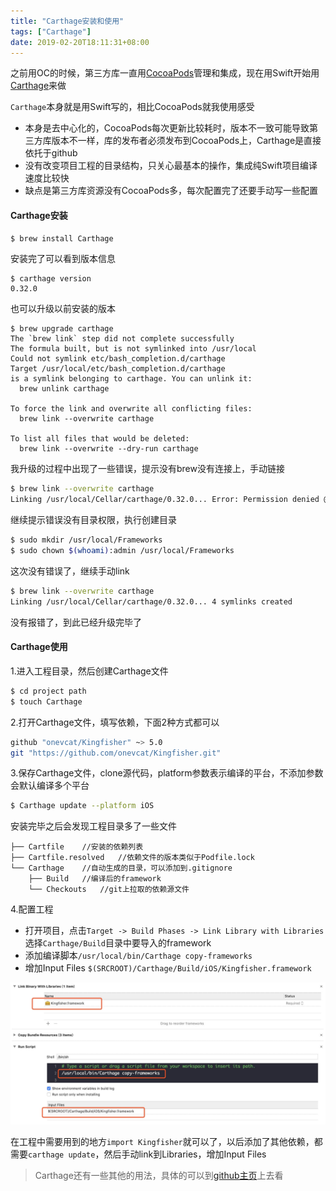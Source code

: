 ```yaml
---
title: "Carthage安装和使用"
tags: ["Carthage"]
date: 2019-02-20T18:11:31+08:00
---
```


之前用OC的时候，第三方库一直用[CocoaPods](https://github.com/CocoaPods/CocoaPods)管理和集成，现在用Swift开始用[Carthage](https://github.com/Carthage/Carthage)来做

<!--more-->

`Carthage`本身就是用Swift写的，相比CocoaPods就我使用感受

* 本身是去中心化的，CocoaPods每次更新比较耗时，版本不一致可能导致第三方库版本不一样，库的发布者必须发布到CocoaPods上，Carthage是直接依托于github
* 没有改变项目工程的目录结构，只关心最基本的操作，集成纯Swift项目编译速度比较快
* 缺点是第三方库资源没有CocoaPods多，每次配置完了还要手动写一些配置

#### Carthage安装

```bash
$ brew install Carthage
```

安装完了可以看到版本信息

```bas
$ carthage version
0.32.0
```

也可以升级以前安装的版本

```bas
$ brew upgrade carthage
The `brew link` step did not complete successfully
The formula built, but is not symlinked into /usr/local
Could not symlink etc/bash_completion.d/carthage
Target /usr/local/etc/bash_completion.d/carthage
is a symlink belonging to carthage. You can unlink it:
  brew unlink carthage

To force the link and overwrite all conflicting files:
  brew link --overwrite carthage

To list all files that would be deleted:
  brew link --overwrite --dry-run carthage
```

我升级的过程中出现了一些错误，提示没有brew没有连接上，手动链接

```bash
$ brew link --overwrite carthage
Linking /usr/local/Cellar/carthage/0.32.0... Error: Permission denied @ dir_s_mkdir - /usr/local/Frameworks
```

继续提示错误没有目录权限，执行创建目录

```bash
$ sudo mkdir /usr/local/Frameworks
$ sudo chown $(whoami):admin /usr/local/Frameworks
```

这次没有错误了，继续手动link

```bash
$ brew link --overwrite carthage                  
Linking /usr/local/Cellar/carthage/0.32.0... 4 symlinks created
```

没有报错了，到此已经升级完毕了

#### Carthage使用

1.进入工程目录，然后创建Carthage文件

```bash
$ cd project path
$ touch Carthage 
```

2.打开Carthage文件，填写依赖，下面2种方式都可以

```bash
github "onevcat/Kingfisher" ~> 5.0
git "https://github.com/onevcat/Kingfisher.git"
```

3.保存Carthage文件，clone源代码，platform参数表示编译的平台，不添加参数会默认编译多个平台

```bash
$ Carthage update --platform iOS
```

安装完毕之后会发现工程目录多了一些文件

```bas
├── Cartfile	//安装的依赖列表
├── Cartfile.resolved	//依赖文件的版本类似于Podfile.lock
└── Carthage	//自动生成的目录，可以添加到.gitignore
    ├── Build	//编译后的framework
    └── Checkouts	//git上拉取的依赖源文件
```

4.配置工程

* 打开项目，点击`Target -> Build Phases -> Link Library with Libraries`选择`Carthage/Build`目录中要导入的framework
* 添加编译脚本`/usr/local/bin/Carthage copy-frameworks`
* 增加Input Files `$(SRCROOT)/Carthage/Build/iOS/Kingfisher.framework`

![](https://raw.githubusercontent.com/qcliwei/picbed/master/carthage/carthageuse.jpg)

在工程中需要用到的地方`import Kingfisher`就可以了，以后添加了其他依赖，都需要`carthage update`，然后手动link到Libraries，增加Input Files

> Carthage还有一些其他的用法，具体的可以到[github主页](https://github.com/Carthage/Carthage)上去看


